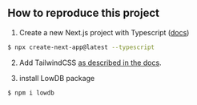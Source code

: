 ## How to reproduce this project

1. Create a new Next.js project with Typescript ([docs](https://nextjs.org/docs#automatic-setup))

```bash
$ npx create-next-app@latest --typescript
```

2. Add TailwindCSS [as described in the docs](https://tailwindcss.com/docs/guides/nextjs).

3. install LowDB package

```bash
$ npm i lowdb
```
